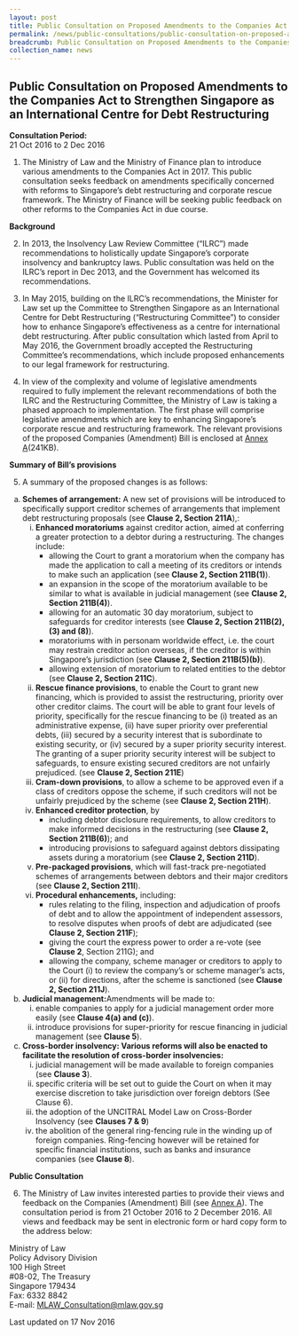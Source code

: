 ```yaml
---
layout: post
title: Public Consultation on Proposed Amendments to the Companies Act to Strengthen Singapore as an International Centre for Debt Restructuring
permalink: /news/public-consultations/public-consultation-on-proposed-amendments-to-the-companies-act-/
breadcrumb: Public Consultation on Proposed Amendments to the Companies Act to Strengthen Singapore as an International Centre for Debt Restructuring
collection_name: news
---
```


Public Consultation on Proposed Amendments to the Companies Act to Strengthen Singapore as an International Centre for Debt Restructuring
---

**Consultation Period:**  
21 Oct 2016 to 2 Dec 2016

1. The Ministry of Law and the Ministry of Finance plan to introduce various amendments to the Companies Act in 2017. This public consultation seeks feedback on amendments specifically concerned with reforms to Singapore’s debt restructuring and corporate rescue framework. The Ministry of Finance will be seeking public feedback on other reforms to the Companies Act in due course.

**Background**

2. In 2013, the Insolvency Law Review Committee (“ILRC”) made recommendations to holistically update Singapore’s corporate insolvency and bankruptcy laws. Public consultation was held on the ILRC’s report in Dec 2013, and the Government has welcomed its recommendations.

3. In May 2015, building on the ILRC’s recommendations, the Minister for Law set up the Committee to Strengthen Singapore as an International Centre for Debt Restructuring (“Restructuring Committee”) to consider how to enhance Singapore’s effectiveness as a centre for international debt restructuring. After public consultation which lasted from April to May 2016, the Government broadly accepted the Restructuring Committee’s recommendations, which include proposed enhancements to our legal framework for restructuring.

4. In view of the complexity and volume of legislative amendments required to fully implement the relevant recommendations of both the ILRC and the Restructuring Committee, the Ministry of Law is taking a phased approach to implementation. The first phase will comprise legislative amendments which are key to enhancing Singapore’s corporate rescue and restructuring framework. The relevant provisions of the proposed Companies (Amendment) Bill is enclosed at [Annex A](/files/CAB.pdf/)(241KB).

**Summary of Bill’s provisions**

5. A summary of the proposed changes is as follows:

<ol style="list-style-type: lower-alpha">
 <li>
  <b>Schemes of arrangement:</b> A new set of provisions will be introduced to specifically support creditor schemes of arrangements that implement debt restructuring proposals (see <b>Clause 2,  Section 211A</b>),:
  <ol style="list-style-type: lower-roman">
   <li><b>Enhanced moratoriums</b> against creditor action, aimed at conferring a greater protection to a debtor during a restructuring. The changes include:
    <ul>
     <li>allowing the Court to grant a moratorium when the company has made the application to call a meeting of its creditors or intends to make such an application (see <b>Clause 2, Section 211B(1)</b>).</li>
     <li>an expansion in the scope of the moratorium available to be similar to what is available in judicial management (see <b>Clause 2, Section 211B(4)</b>).</li>
     <li>allowing for an automatic 30 day moratorium, subject to safeguards for creditor interests (see <b>Clause 2, Section 211B(2), (3) and (8)</b>).</li>
     <li>moratoriums with in personam worldwide effect, i.e. the court may restrain creditor action overseas, if the creditor is within Singapore’s jurisdiction (see <b>Clause 2, Section 211B(5)(b)</b>).</li>
     <li>allowing extension of moratorium to related entities to the debtor (see <b>Clause 2, Section 211C</b>).</li>
    </ul>
   </li>
   <li><b>Rescue finance provisions</b>, to enable the Court to grant new financing, which is provided to assist the restructuring, priority over other creditor claims. The court will be able to grant four levels of priority, specifically for the rescue financing to be (i) treated as an administrative expense, (ii) have super priority over preferential debts, (iii) secured by a security interest that is subordinate to existing security, or (iv) secured by a super priority security interest. The granting of a super priority security interest will be subject to safeguards, to ensure existing secured creditors are not unfairly prejudiced. (see <b>Clause 2,  Section 211E</b>)</li>
   <li><b>Cram-down provisions</b>, to allow a scheme to be approved even if a class of creditors oppose the scheme, if such creditors will not be unfairly prejudiced by the scheme (see <b>Clause 2, Section 211H</b>).</li>
   <li><b>Enhanced creditor protection</b>, by
    <ul>
     <li>including debtor disclosure requirements, to allow creditors to make informed decisions in the restructuring (see <b>Clause 2, Section 211B(6)</b>); and</li>
     <li>introducing provisions to safeguard against debtors dissipating assets during a moratorium (see <b>Clause 2, Section 211D</b>).</li>
    </ul>
   </li>
   <li><b>Pre-packaged provisions</b>, which will fast-track pre-negotiated schemes of arrangements between debtors and their major creditors (see <b>Clause 2, Section 211I</b>).</li>
   <li><b>Procedural enhancements,</b> including:
    <ul>
     <li>rules relating to the filing, inspection and adjudication of proofs of debt and to allow the appointment of independent assessors, to resolve disputes when proofs of debt are adjudicated (see <b>Clause 2, Section 211F</b>);</li>
     <li>giving the court the express power to order a re-vote (see <b>Clause 2</b>, Section 211G); and</li>
     <li>allowing the company, scheme manager or creditors to apply to the Court (i) to review the company’s or scheme manager’s acts, or (ii) for directions, after the scheme is sanctioned (see <b>Clause 2, Section 211J</b>).</li>
    </ul>
   </li>
  </ol>
 </li>
 <li>
  <b>Judicial management:</b>Amendments will be made to: 
  <ol style="list-style-type: lower-roman">
   <li>enable companies to apply for a judicial management order more easily (see <b>Clause 4(a) and (c)</b>).</li>
   <li>introduce provisions for super-priority for rescue financing in judicial management (see <b>Clause 5</b>).</li>
  </ol>
 </li>
 <li><b>Cross-border insolvency: Various reforms will also be enacted to facilitate the resolution of cross-border insolvencies:</b>
  <ol style="list-style-type: lower-roman">
   <li>judicial management will be made available to foreign companies (see <b>Clause 3</b>).</li>
   <li>specific criteria will be set out to guide the Court on when it may exercise discretion to take jurisdiction over foreign debtors (See Clause 6).</li>
   <li>the adoption of the UNCITRAL Model Law on Cross-Border Insolvency (see <b>Clauses 7 & 9</b>)</li>
   <li>the abolition of the general ring-fencing rule in the winding up of foreign companies. Ring-fencing however will be retained for specific financial institutions, such as banks and insurance companies (see <b>Clause 8</b>).</li>
  </ol>
 </li>
</ol>

**Public Consultation**

6. The Ministry of Law invites interested parties to provide their views and feedback on the Companies (Amendment) Bill (see [Annex A](/files/CAB.pdf/)). The consultation period is from 21 October 2016 to 2 December 2016. All views and feedback may be sent in electronic form or hard copy form to the address below:

<p class="address-centered">Ministry of Law<br>
 Policy Advisory Division<br>
 100 High Street<br>
 #08-02, The Treasury<br>
 Singapore 179434<br>
 Fax: 6332 8842<br>
 E-mail: <a href="mailto:MLAW_Consultation@mlaw.gov.sg">MLAW_Consultation@mlaw.gov.sg</a>
</p>

<p class="right-side-updated">Last updated on 17 Nov 2016</p>
  
  



